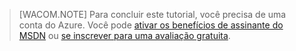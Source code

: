 > [WACOM.NOTE]
> Para concluir este tutorial, você precisa de uma conta do Azure. Você pode [ativar os benefícios de assinante do MSDN][] ou [se inscrever para uma avaliação gratuita][].

  [ativar os benefícios de assinante do MSDN]: /en-us/pricing/member-offers/msdn-benefits-details/
  [se inscrever para uma avaliação gratuita]: /en-us/pricing/free-trial/
